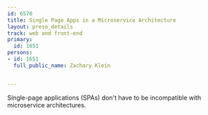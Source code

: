---
id: 6570
title: Single Page Apps in a Microservice Architecture
layout: preso_details
track: web and front-end
primary:
  id: 1651
persons:
- id: 1651
  full_public_name: Zachary Klein

---
Single-page applications (SPAs) don't have to be incompatible with microservice architectures.
